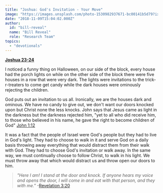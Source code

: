 ```yaml
---
title: "Joshua: God's Invitation - Your Move"
image: "https://images.unsplash.com/photo-1530982937671-bc00141b5d79?ixlib=rb-0.3.5&q=85&fm=jpg&crop=entropy&cs=srgb&ixid=eyJhcHBfaWQiOjk2NjF9&s=3da9034766d718894c997bdc2ca1cd86"
date: "2018-11-09T15:04:02.000Z"
author:
  id: "bill-reveal"
  name: "Bill Reveal"
  role: "Research Team"
topics:
  - "devotionals"
---
```

**[Joshua 23-24](https://www.biblegateway.com/passage/?search=Joshua23-24)**

I noticed a funny thing on Halloween, on our side of the block, every house had the porch lights on while on the other side of the block there were five houses in a row that were very dark. The lights were invitations to the trick-r-treaters to come get candy while the dark houses were ominously rejecting the children.

God puts out an invitation to us all. Ironically, we are the houses dark and ominous. We have no candy to give out, we don't want our doors knocked upon but Christ none the less knocks. John says that Jesus came as light in the darkness but the darkness rejected him, "yet to all who did receive him, to those who believed in his name, he gave the right to become children of God" [John 1:12](https://www.biblegateway.com/passage/?search=John1:12)

It was a fact that the people of Israel were God's people but they had to live in God's light. They had to choose to walk in it and serve God on a daily basis throwing away everything that would distract them from their walk with God. They had to choose God's invitation or walk away. In the same way, we must continually choose to follow Christ, to walk in his light. We must throw away that which would distract us and throw open our doors to him.

> _"Here I am! I stand at the door and knock. If anyone hears my voice and opens the door, I will come in and eat with that person, and they with me."_ -[Revelation 3:20](https://www.biblegateway.com/passage/?search=Revelation3:20)
